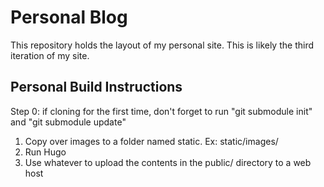 # Personal Blog

This repository holds the layout of my personal site. This is likely the third iteration of my site.

## Personal Build Instructions

Step 0: if cloning for the first time, don't forget to run "git submodule init" and "git submodule update" 

1. Copy over images to a folder named static. Ex: static/images/
1. Run Hugo
1. Use whatever to upload the contents in the public/ directory to a web host


